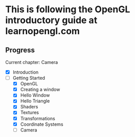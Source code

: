 # This is following the OpenGL introductory guide at learnopengl.com

## Progress

Current chapter: Camera

- [x] Introduction
- [ ] Getting Started
  - [x] OpenGL
  - [x] Creating a window
  - [x] Hello Window
  - [x] Hello Triangle
  - [x] Shaders
  - [x] Textures
  - [x] Transformations
  - [x] Coordinate Systems
  - [ ] Camera
